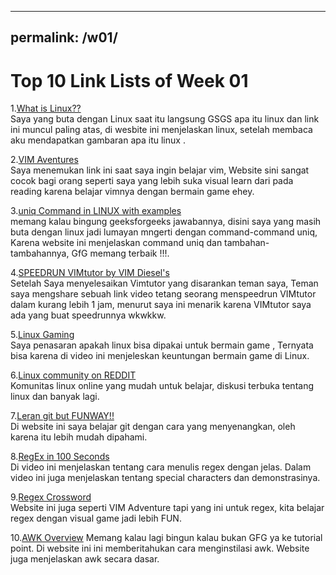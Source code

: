  ---
permalink: /w01/
 ---

 # Top 10 Link Lists of Week 01
 
   1.[What is Linux??](https://www.linux.com/what-is-linux/)<br>
   Saya  yang buta dengan Linux saat itu langsung GSGS apa itu linux dan link ini muncul paling atas, di wesbite
   ini menjelaskan linux, setelah membaca aku mendapatkan gambaran apa itu linux . 

   2.[VIM Aventures](https://vim-adventures.com/)<br>
   Saya menemukan link ini saat saya ingin belajar vim, Website sini sangat cocok bagi orang seperti saya yang 
   lebih suka visual learn dari pada reading karena belajar vimnya dengan bermain game ehey.

   3.[uniq Command in LINUX with examples](https://www.geeksforgeeks.org/uniq-command-in-linux-with-examples/)<br>
   memang kalau bingung geeksforgeeks jawabannya, disini saya yang masih buta dengan linux jadi lumayan mngerti
   dengan command-command uniq, Karena website ini menjelaskan command uniq dan tambahan-tambahannya, GfG memang 
   terbaik !!!.

   4.[SPEEDRUN VIMtutor by VIM Diesel's](https://www.youtube.com/watch?v=d8XtNXutVto&t=4s)<br>
   Setelah Saya menyelesaikan Vimtutor yang disarankan teman saya, Teman saya mengshare sebuah link video tetang
   seorang menspeedrun VIMtutor dalam kurang lebih 1 jam, menurut saya ini menarik karena VIMtutor saya ada yang
   buat speedrunnya wkwkkw.

   5.[Linux Gaming](https://www.youtube.com/watch?v=6T_-HMkgxt0)<br>
   Saya penasaran apakah linux bisa  dipakai untuk bermain game , Ternyata bisa karena di video ini menjeleskan 
   keuntungan bermain game di Linux.

   6.[Linux community on REDDIT](https://www.reddit.com/r/linux/)<br>
   Komunitas linux online yang mudah untuk belajar, diskusi terbuka tentang linux dan banyak lagi.
   
   7.[Leran git but FUNWAY!!](https://learngitbranching.js.org/)<br>
   Di website ini saya belajar git dengan cara yang menyenangkan, oleh karena itu lebih mudah dipahami.

   8.[RegEx in 100 Seconds](https://www.youtube.com/watch?v=sXQxhojSdZM)<br>
   Di video ini menjelaskan tentang cara menulis regex dengan jelas. Dalam video ini juga menjelaskan tentang
   special characters dan demonstrasinya.

   9.[Regex Crossword](https://regexcrossword.com/)<br>
   Website ini juga seperti VIM Adventure tapi yang ini untuk regex, kita belajar regex dengan visual game  jadi 
   lebih FUN.

   10.[AWK Overview](https://www.tutorialspoint.com/awk/awk_overview.htm)
   Memang kalau lagi bingun kalau bukan GFG ya ke tutorial point. Di website ini ini memberitahukan cara
   menginstilasi awk. Website juga menjelaskan awk secara dasar.


